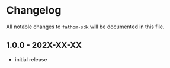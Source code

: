 # Changelog

All notable changes to `fathom-sdk` will be documented in this file.

## 1.0.0 - 202X-XX-XX

- initial release
